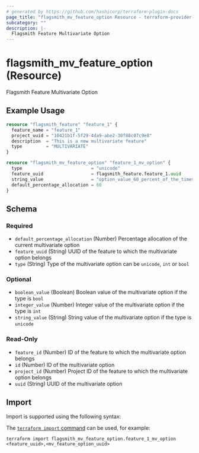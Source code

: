 ```yaml
---
# generated by https://github.com/hashicorp/terraform-plugin-docs
page_title: "flagsmith_mv_feature_option Resource - terraform-provider-flagsmith"
subcategory: ""
description: |-
  Flagsmith Feature Multivariate Option
---
```


# flagsmith_mv_feature_option (Resource)

Flagsmith Feature Multivariate Option

## Example Usage

```terraform
resource "flagsmith_feature" "feature_1" {
  feature_name = "feature_1"
  project_uuid = "10421b1f-5f29-4da9-abe2-30f88c07c9e8"
  description  = "This is a new multivariate feature"
  type         = "MULTIVARIATE"
}

resource "flagsmith_mv_feature_option" "feature_1_mv_option" {
  type                          = "unicode"
  feature_uuid                  = flagsmith_feature.feature_1.uuid
  string_value                  = "option_value_60_percent_of_the_times"
  default_percentage_allocation = 60
}
```

<!-- schema generated by tfplugindocs -->
## Schema

### Required

- `default_percentage_allocation` (Number) Percentage allocation of the current multivariate option
- `feature_uuid` (String) UUID of the feature to which the multivariate option belongs
- `type` (String) Type of the multivariate option can be `unicode`, `int` or `bool`

### Optional

- `boolean_value` (Boolean) Boolean value of the multivariate option if the type is `bool`
- `integer_value` (Number) Integer value of the multivariate option if the type is `int`
- `string_value` (String) String value of the multivariate option if the type is `unicode`

### Read-Only

- `feature_id` (Number) ID of the feature to which the multivariate option belongs
- `id` (Number) ID of the multivariate option
- `project_id` (Number) Project ID of the feature to which the multivariate option belongs
- `uuid` (String) UUID of the multivariate option

## Import

Import is supported using the following syntax:

The [`terraform import` command](https://developer.hashicorp.com/terraform/cli/commands/import) can be used, for example:

```shell
terraform import flagsmith_mv_feature_option.feature_1_mv_option <feature_uuid>,<mv_feature_option_uuid>
```
